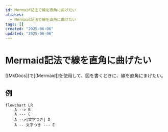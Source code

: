 ```yaml
---
id: Mermaid記法で線を直角に曲げたい
aliases:
  - Mermaid記法で線を直角に曲げたい
tags: []
created: "2025-06-06"
updated: "2025-06-06"
---
```


# Mermaid記法で線を直角に曲げたい

[[MkDocs]]で[[Mermaid]]を使用して、図を書くときに、線を直角にまげたい。

## 例

```mermaid
flowchart LR
    A --> B
    A --- C
    A -->|文字つき| D
    A -- 文字つき --- E
```
